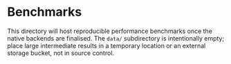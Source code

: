 # Benchmarks

This directory will host reproducible performance benchmarks once the native
backends are finalised. The `data/` subdirectory is intentionally empty; place
large intermediate results in a temporary location or an external storage
bucket, not in source control.
